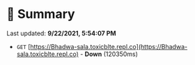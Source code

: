 # 📖 Summary
Last updated: **9/22/2021, 5:54:07 PM**

- `GET` [https://Bhadwa-sala.toxicblte.repl.co](https://Bhadwa-sala.toxicblte.repl.co) - **Down** (120350ms)
